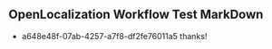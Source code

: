 ## OpenLocalization Workflow Test MarkDown

* a648e48f-07ab-4257-a7f8-df2fe76011a5 
thanks!



<!--HONumber=Jan16_HO3-->
